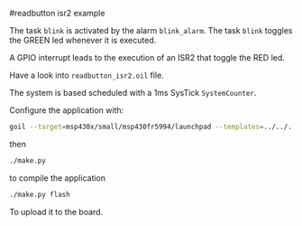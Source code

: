 #readbutton isr2 example

The task ```blink``` is activated by the alarm ```blink_alarm```.
The task ```blink``` toggles the GREEN led whenever it is executed.

A GPIO interrupt leads to the execution of an ISR2 that toggle the RED led.

Have a look into ```readbutton_isr2.oil``` file.

The system is based scheduled with a 1ms SysTick ```SystemCounter```.
 
Configure the application with:

```sh
goil --target=msp430x/small/msp430fr5994/launchpad --templates=../../../../../../goil/templates/ readbutton_isr2.oil
```

then

```sh
./make.py
```

to compile the application

```sh
./make.py flash
```

To upload it to the board.
